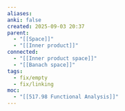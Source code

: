 ```yaml
---
aliases:
anki: false
created: 2025-09-03 20:37
parent:
  - "[[Space]]"
  - "[[Inner product]]"
connected:
  - "[[Inner product space]]"
  - "[[Banach space]]"
tags:
  - fix/empty
  - fix/linking
moc:
  - "[[517.98 Functional Analysis]]"
---
```

